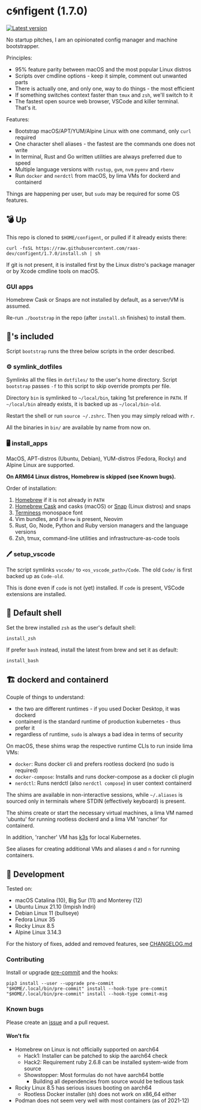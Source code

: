 # c🌀nfigent (1.7.0)

[![Latest version](https://img.shields.io/github/v/tag/raas-dev/configent?label=latest&sort=semver)](https://github.com/raas-dev/configent/tags)

No startup pitches, I am an opinionated config manager and machine bootstrapper.

Principles:

- 95% feature parity between macOS and the most popular Linux distros
- Scripts over cmdline options - keep it simple, comment out unwanted parts
- There is actually one, and only one, way to do things - the most efficient
- If something switches context faster than `tmux` and `zsh`, we'll switch to it
- The fastest open source web browser, VSCode and killer terminal. That's it.

Features:

- Bootstrap macOS/APT/YUM/Alpine Linux with one command, only `curl` required
- One character shell aliases - the fastest are the commands one does not write
- In terminal, Rust and Go written utilities are always preferred due to speed
- Multiple language versions with `rustup`, `gvm`, `nvm` `pyenv` and `rbenv`
- Run `docker` and `nerdctl` from macOS, by lima VMs for dockerd and containerd

Things are happening per user, but `sudo` may be required for some OS features.

## 💣 Up

This repo is cloned to `$HOME/configent`, or pulled if it already exists there:

    curl -fsSL https://raw.githubusercontent.com/raas-dev/configent/1.7.0/install.sh | sh

If git is not present, it is installed first by the Linux distro's package
manager or by Xcode cmdline tools on macOS.

### GUI apps

Homebrew Cask or Snaps are not installed by default, as a server/VM is assumed.

Re-run `./bootstrap` in the repo (after `install.sh` finishes) to install them.

## 🔋's included

Script `bootstrap` runs the three below scripts in the order described.

### ⚙️ symlink_dotfiles

Symlinks all the files in `dotfiles/` to the user's home directory.
Script `bootstrap` passes `-f` to this script to skip override prompts per file.

Directory `bin` is symlinked to `~/local/bin`, taking 1st preference in `PATH`.
If `~/local/bin` already exists, it is backed up as `~/local/bin-old`.

Restart the shell or run `source ~/.zshrc`. Then you may simply reload with `r`.

All the binaries in `bin/` are available by name from now on.

### 🖥️ install_apps

MacOS, APT-distros (Ubuntu, Debian), YUM-distros (Fedora, Rocky) and
Alpine Linux are supported.

**On ARM64 Linux distros, Homebrew is skipped (see Known bugs).**

Order of installation:
1. [Homebrew](https://brew.sh/) if it is not already in `PATH`
2. [Homebrew Cask](https://formulae.brew.sh/cask/) and casks (macOS) or
[Snap](https://snapcraft.io/) (Linux distros) and snaps
3. [Terminess](https://www.programmingfonts.org/#terminus) monospace font
4. Vim bundles, and if `brew` is present, Neovim
5. Rust, Go, Node, Python and Ruby version managers and the language versions
6. Zsh, tmux, command-line utilities and infrastructure-as-code tools

### 🖊️ setup_vscode

The script symlinks `vscode/` to `<os_vscode_path>/Code`.
The old `Code/` is first backed up as `Code-old`.

This is done even if `code` is not (yet) installed.
If `code` is present, VSCode extensions are installed.

## 🐚 Default shell

Set the brew installed `zsh` as the user's default shell:

    install_zsh

If prefer `bash` instead, install the latest from brew and set it as default:

    install_bash

## 🏗️ dockerd and containerd

Couple of things to understand:

- the two are different runtimes - if you used Docker Desktop, it was dockerd
- containerd is the standard runtime of production kubernetes - thus prefer it
- regardless of runtime, `sudo` is always a bad idea in terms of security

On macOS, these shims wrap the respective runtime CLIs to run inside lima VMs:

- `docker`: Runs docker cli and prefers rootless dockerd (no sudo is required)
- `docker-compose`: Installs and runs docker-compose as a docker cli plugin
- `nerdctl`: Runs nerdctl (also `nerdctl compose`) in user context containerd

The shims are available in non-interactive sessions, while `~/.aliases` is
sourced only in terminals where STDIN (effectively keyboard) is present.

The shims create or start the necessary virtual machines, a lima VM named
'ubuntu' for running rootless dockerd and a lima VM 'rancher' for containerd.

In addition, 'rancher' VM has [k3s](https://k3s.io/) for local Kubernetes.

See aliases for creating additional VMs and aliases `d` and `n` for running
containers.

## 🔨 Development

Tested on:
- macOS Catalina (10), Big Sur (11) and Monterey (12)
- Ubuntu Linux 21.10 (Impish Indri)
- Debian Linux 11 (bullseye)
- Fedora Linux 35
- Rocky Linux 8.5
- Alpine Linux 3.14.3

For the history of fixes, added and removed features, see
[CHANGELOG.md](https://github.com/raas-dev/configent/blob/main/CHANGELOG.md)

### Contributing

Install or upgrade [pre-commit](https://pre-commit.com/) and the hooks:

    pip3 install --user --upgrade pre-commit
    "$HOME/.local/bin/pre-commit" install --hook-type pre-commit
    "$HOME/.local/bin/pre-commit" install --hook-type commit-msg

### Known bugs

Please create an [issue](https://github.com/raas-dev/configent/issues) and
a pull request.

#### Won't fix

- Homebrew on Linux is not officially supported on aarch64
    - Hack1: Installer can be patched to skip the aarch64 check
    - Hack2: Requirement ruby 2.6.8 can be installed system-wide from source
    - Showstopper: Most formulas do not have aarch64 bottle
        - Building all dependencies from source would be tedious task
- Rocky Linux 8.5 has serious issues booting on aarch64
    - Rootless Docker installer (sh) does not work on x86_64 either
- Podman does not seem very well with most containers (as of 2021-12)
